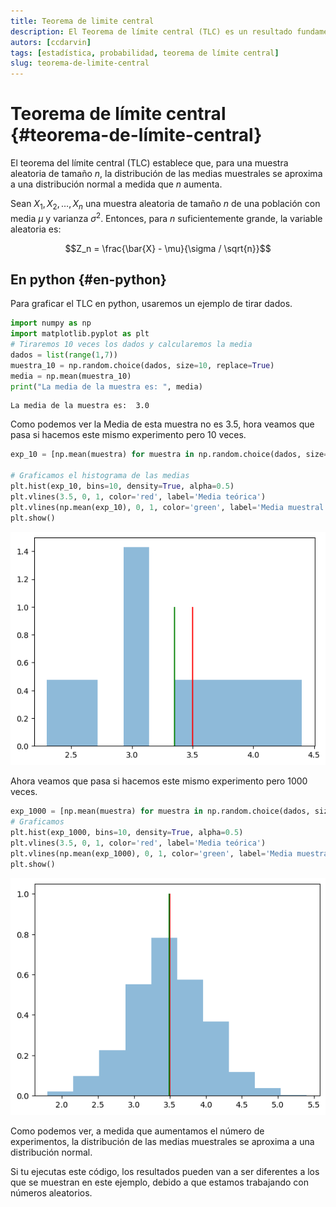 ```yaml
---
title: Teorema de limite central
description: El Teorema de límite central (TLC) es un resultado fundamental en estadística.
autors: [ccdarvin]
tags: [estadística, probabilidad, teorema de límite central]
slug: teorema-de-limite-central
---
```


# Teorema de límite central {#teorema-de-límite-central}

El teorema del límite central (TLC) establece que, para una muestra
aleatoria de tamaño $n$, la distribución de las medias muestrales se
aproxima a una distribución normal a medida que $n$ aumenta.

Sean $X_1, X_2, \ldots, X_n$ una muestra aleatoria de tamaño $n$ de una
población con media $\mu$ y varianza $\sigma^2$. Entonces, para $n$
suficientemente grande, la variable aleatoria es:

$$Z_n = \frac{\bar{X} - \mu}{\sigma / \sqrt{n}}$$

## En python {#en-python}

Para graficar el TLC en python, usaremos un ejemplo de tirar dados.

``` python
import numpy as np  
import matplotlib.pyplot as plt
# Tiraremos 10 veces los dados y calcularemos la media 
dados = list(range(1,7))
muestra_10 = np.random.choice(dados, size=10, replace=True)
media = np.mean(muestra_10)
print("La media de la muestra es: ", media)
```

``` text
La media de la muestra es:  3.0
```

Como podemos ver la Media de esta muestra no es 3.5, hora veamos que
pasa si hacemos este mismo experimento pero 10 veces.

``` python
exp_10 = [np.mean(muestra) for muestra in np.random.choice(dados, size=(10, 10), replace=True)]

# Graficamos el histograma de las medias
plt.hist(exp_10, bins=10, density=True, alpha=0.5)
plt.vlines(3.5, 0, 1, color='red', label='Media teórica')
plt.vlines(np.mean(exp_10), 0, 1, color='green', label='Media muestral')
plt.show()
```

![](teorema-de-limite-central_files/figure-markdown_strict/cell-3-output-1.png)

Ahora veamos que pasa si hacemos este mismo experimento pero 1000 veces.

``` python
exp_1000 = [np.mean(muestra) for muestra in np.random.choice(dados, size=(1000, 10), replace=True)]
# Graficamos
plt.hist(exp_1000, bins=10, density=True, alpha=0.5)
plt.vlines(3.5, 0, 1, color='red', label='Media teórica')
plt.vlines(np.mean(exp_1000), 0, 1, color='green', label='Media muestral')
plt.show()
```

![](teorema-de-limite-central_files/figure-markdown_strict/cell-4-output-1.png)

Como podemos ver, a medida que aumentamos el número de experimentos, la
distribución de las medias muestrales se aproxima a una distribución
normal.

Si tu ejecutas este código, los resultados pueden van a ser diferentes a
los que se muestran en este ejemplo, debido a que estamos trabajando con
números aleatorios.

